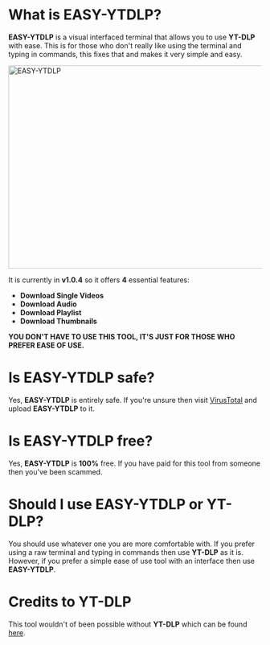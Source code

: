 # What is EASY-YTDLP?
**EASY-YTDLP** is a visual interfaced terminal that allows you to use **YT-DLP** with ease. This is for those who don't really like using the terminal and typing in commands, this fixes that and makes it very simple and easy.

<img width="823" height="404" alt="EASY-YTDLP" src="https://github.com/user-attachments/assets/299f4d1c-d4c4-4771-b02c-165cd293ad16" />

It is currently in **v1.0.4** so it offers **4** essential features: 
+ **Download Single Videos**
+ **Download Audio** 
+ **Download Playlist** 
+ **Download Thumbnails**

**YOU DON'T HAVE TO USE THIS TOOL, IT'S JUST FOR THOSE WHO PREFER EASE OF USE.**


# Is EASY-YTDLP safe?
Yes, **EASY-YTDLP** is entirely safe. If you're unsure then visit [VirusTotal](https://www.virustotal.com/gui/home/upload) and upload **EASY-YTDLP** to it.

# Is EASY-YTDLP free?
Yes, **EASY-YTDLP** is **100%** free. If you have paid for this tool from someone then you've been scammed.

# Should I use EASY-YTDLP or YT-DLP?
You should use whatever one you are more comfortable with. If you prefer using a raw terminal and typing in commands then use **YT-DLP** as it is. However, if you prefer a simple ease of use tool with an interface then use **EASY-YTDLP**.

# Credits to YT-DLP
This tool wouldn't of been possible without **YT-DLP** which can be found [here](https://github.com/yt-dlp/yt-dlp).

